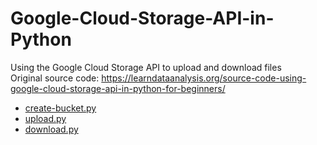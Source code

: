 # Google-Cloud-Storage-API-in-Python
Using the Google Cloud Storage API to upload and download files  
Original source code: https://learndataanalysis.org/source-code-using-google-cloud-storage-api-in-python-for-beginners/  

* [create-bucket.py](/create-bucket.py)  
* [upload.py](/upload.py)  
* [download.py](/download.py)  
